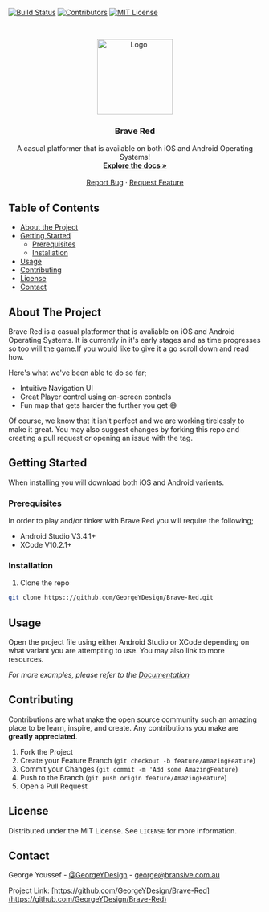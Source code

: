 <!-- PROJECT SHIELDS -->
[![Build Status][build-shield]]()
[![Contributors][contributors-shield]]()
[![MIT License][license-shield]][license-url]



<!-- PROJECT LOGO -->
<br />
<p align="center">
  <a href="https://github.com/GeorgeYDesign/Brave-Red">
    <img src="https://i.imgur.com/UH4tAwC.png" alt="Logo" width="150" height="150">
  </a>

  <h3 align="center">Brave Red</h3>

  <p align="center">
    A casual platformer that is available on both iOS and Android Operating Systems!
    <br />
    <a href="https://github.com/GeorgeYDesign/Brave-Red/blob/master/README.md"><strong>Explore the docs »</strong></a>
    <br />
    <br />
    <a href="https://github.com/GeorgeYDesign/Brave-Red/issues">Report Bug</a>
    ·
    <a href="https://github.com/GeorgeYDesign/Brave-Red/issues">Request Feature</a>
  </p>
</p>



<!-- TABLE OF CONTENTS -->
## Table of Contents

* [About the Project](#about-the-project)
* [Getting Started](#getting-started)
  * [Prerequisites](#prerequisites)
  * [Installation](#installation)
* [Usage](#usage)
* [Contributing](#contributing)
* [License](#license)
* [Contact](#contact)



<!-- ABOUT THE PROJECT -->
## About The Project

Brave Red is a casual platformer that is avaliable on iOS and Android Operating Systems. It is currently in it's early stages and as time progresses so too will the game.If you would like to give it a go scroll down and read how.

Here's what we've been able to do so far;
* Intuitive Navigation UI
* Great Player control using on-screen controls
* Fun map that gets harder the further you get :smile:

Of course, we know that it isn't perfect and we are working tirelessly to make it great. You may also suggest changes by forking this repo and creating a pull request or opening an issue with the tag.

<!-- GETTING STARTED -->
## Getting Started

When installing you will download both iOS and Android varients.

### Prerequisites

In order to play and/or tinker with Brave Red you will require the following;
* Android Studio V3.4.1+
* XCode V10.2.1+

### Installation

1. Clone the repo
```sh
git clone https:://github.com/GeorgeYDesign/Brave-Red.git
```

<!-- USAGE EXAMPLES -->
## Usage

Open the project file using either Android Studio or XCode depending on what variant you are attempting to use. You may also link to more resources.

_For more examples, please refer to the [Documentation](https://example.com)_



<!-- CONTRIBUTING -->
## Contributing

Contributions are what make the open source community such an amazing place to be learn, inspire, and create. Any contributions you make are **greatly appreciated**.

1. Fork the Project
2. Create your Feature Branch (`git checkout -b feature/AmazingFeature`)
3. Commit your Changes (`git commit -m 'Add some AmazingFeature`)
4. Push to the Branch (`git push origin feature/AmazingFeature`)
5. Open a Pull Request



<!-- LICENSE -->
## License

Distributed under the MIT License. See `LICENSE` for more information.



<!-- CONTACT -->
## Contact

George Youssef - [@GeorgeYDesign](https://twitter.com/GeorgeYDesign) - george@bransive.com.au

Project Link: [https://github.com/GeorgeYDesign/Brave-Red](https://github.com/GeorgeYDesign/Brave-Red)



<!-- MARKDOWN LINKS & IMAGES -->
[build-shield]: https://img.shields.io/badge/build-passing-brightgreen.svg?style=flat-square
[contributors-shield]: https://img.shields.io/badge/contributors-1-orange.svg?style=flat-square
[license-shield]: https://img.shields.io/badge/license-MIT-blue.svg?style=flat-square
[license-url]: https://choosealicense.com/licenses/mit
[linkedin-shield]: https://img.shields.io/badge/-LinkedIn-black.svg?style=flat-square&logo=linkedin&colorB=555
[linkedin-url]: https://linkedin.com/in/othneildrew
[product-screenshot]: https://raw.githubusercontent.com/othneildrew/Best-README-Template/master/screenshot.png
